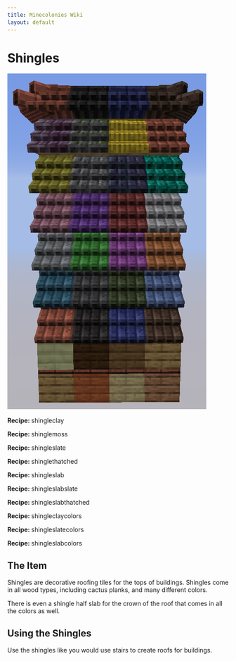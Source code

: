 ```yaml
---
title: Minecolonies Wiki
layout: default
---
```

# Shingles

<img src="../../assets/images/deco/shingles.png" alt="Shingle Woods"/>
<div class="infobox box text-center">
    <p><strong>Recipe: </strong>
    <recipe>shingleclay</recipe>
    <p><strong>Recipe: </strong>
    <recipe>shinglemoss</recipe>
    <p><strong>Recipe: </strong>
    <recipe>shingleslate</recipe>
    <p><strong>Recipe: </strong>
    <recipe>shinglethatched</recipe>
    <p><strong>Recipe: </strong>
    <recipe>shingleslab</recipe>
    <p><strong>Recipe: </strong>
    <recipe>shingleslabslate</recipe>
    <p><strong>Recipe: </strong>
    <recipe>shingleslabthatched</recipe>
    <p><strong>Recipe: </strong>
    <recipe>shingleclaycolors</recipe>
    <p><strong>Recipe: </strong>
    <recipe>shingleslatecolors</recipe>
    <p><strong>Recipe: </strong>
    <recipe>shingleslabcolors</recipe>

<br>
</div>

## The Item

Shingles are decorative roofing tiles for the tops of buildings. Shingles come in all wood types, including cactus planks, and many different colors. 

There is even a shingle half slab for the crown of the roof that comes in all the colors as well.
<br>

## Using the Shingles

Use the shingles like you would use stairs to create roofs for buildings.
 
